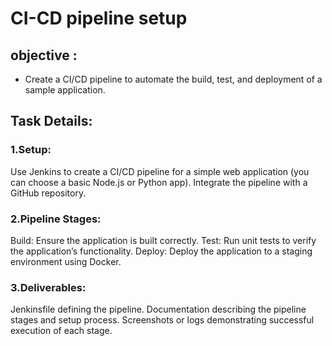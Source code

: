 # CI-CD pipeline setup

## objective :

- Create a CI/CD pipeline to automate the build, test, and deployment of a sample application.

## Task Details:

### 1.Setup:

Use Jenkins to create a CI/CD pipeline for a simple web application (you can choose a basic Node.js or Python app).
Integrate the pipeline with a GitHub repository.

### 2.Pipeline Stages:

Build: Ensure the application is built correctly.
Test: Run unit tests to verify the application’s functionality.
Deploy: Deploy the application to a staging environment using Docker.

### 3.Deliverables:

Jenkinsfile defining the pipeline.
Documentation describing the pipeline stages and setup process.
Screenshots or logs demonstrating successful execution of each stage.